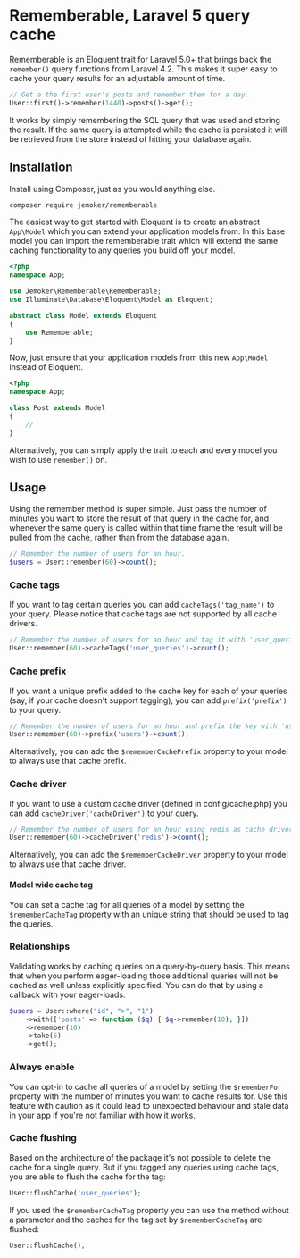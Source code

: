 Rememberable, Laravel 5 query cache
===================================


Rememberable is an Eloquent trait for Laravel 5.0+ that brings back the `remember()` query functions from Laravel 4.2. This makes it super easy to cache your query results for an adjustable amount of time.

```php
// Get a the first user's posts and remember them for a day.
User::first()->remember(1440)->posts()->get();
```

It works by simply remembering the SQL query that was used and storing the result. If the same query is attempted while the cache is persisted it will be retrieved from the store instead of hitting your database again.

## Installation

Install using Composer, just as you would anything else.

```sh
composer require jemoker/rememberable
```

The easiest way to get started with Eloquent is to create an abstract `App\Model` which you can extend your application models from. In this base model you can import the rememberable trait which will extend the same caching functionality to any queries you build off your model.

```php
<?php
namespace App;

use Jemoker\Rememberable\Rememberable;
use Illuminate\Database\Eloquent\Model as Eloquent;

abstract class Model extends Eloquent
{
    use Rememberable;
}
```

Now, just ensure that your application models from this new `App\Model` instead of Eloquent.

```php
<?php
namespace App;

class Post extends Model
{
    //
}
```

Alternatively, you can simply apply the trait to each and every model you wish to use `remember()` on.

## Usage

Using the remember method is super simple. Just pass the number of minutes you want to store the result of that query in the cache for, and whenever the same query is called within that time frame the result will be pulled from the cache, rather than from the database again.

```php
// Remember the number of users for an hour.
$users = User::remember(60)->count();
```

### Cache tags

If you want to tag certain queries you can add `cacheTags('tag_name')` to your query. Please notice that cache tags are not supported by all cache drivers.

```php
// Remember the number of users for an hour and tag it with 'user_queries'
User::remember(60)->cacheTags('user_queries')->count();
```

### Cache prefix

If you want a unique prefix added to the cache key for each of your queries (say, if your cache doesn't support tagging), you can add `prefix('prefix')` to your query.

```php
// Remember the number of users for an hour and prefix the key with 'users'
User::remember(60)->prefix('users')->count();
```

Alternatively, you can add the `$rememberCachePrefix` property to your model to always use that cache prefix.

### Cache driver

If you want to use a custom cache driver (defined in config/cache.php) you can add `cacheDriver('cacheDriver')` to your query.

```php
// Remember the number of users for an hour using redis as cache driver
User::remember(60)->cacheDriver('redis')->count();
```

Alternatively, you can add the `$rememberCacheDriver` property to your model to always use that cache driver.

#### Model wide cache tag

You can set a cache tag for all queries of a model by setting the `$rememberCacheTag` property with an unique string that should be used to tag the queries.

### Relationships

Validating works by caching queries on a query-by-query basis. This means that when you perform eager-loading those additional queries will not be cached as well unless explicitly specified. You can do that by using a callback with your eager-loads.

```php
$users = User::where("id", ">", "1")
    ->with(['posts' => function ($q) { $q->remember(10); }])
    ->remember(10)
    ->take(5)
    ->get();
```

### Always enable

You can opt-in to cache all queries of a model by setting the `$rememberFor` property with the number of minutes you want to cache results for. Use this feature with caution as it could lead to unexpected behaviour and stale data in your app if you're not familiar with how it works.

### Cache flushing

Based on the architecture of the package it's not possible to delete the cache for a single query. But if you tagged any queries using cache tags, you are able to flush the cache for the tag:

```php
User::flushCache('user_queries');
```

If you used the `$rememberCacheTag` property you can use the method without a parameter and the caches for the tag set by `$rememberCacheTag` are flushed:

```php
User::flushCache();
```
